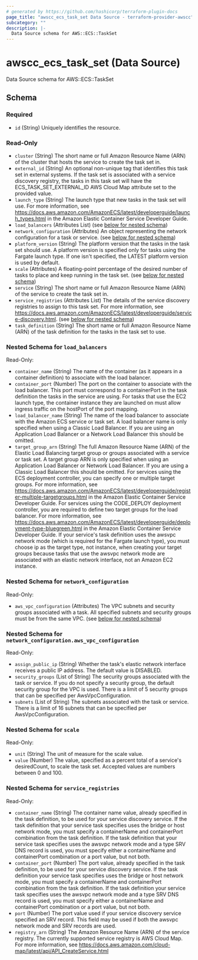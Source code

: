```yaml
---
# generated by https://github.com/hashicorp/terraform-plugin-docs
page_title: "awscc_ecs_task_set Data Source - terraform-provider-awscc"
subcategory: ""
description: |-
  Data Source schema for AWS::ECS::TaskSet
---
```


# awscc_ecs_task_set (Data Source)

Data Source schema for AWS::ECS::TaskSet



<!-- schema generated by tfplugindocs -->
## Schema

### Required

- `id` (String) Uniquely identifies the resource.

### Read-Only

- `cluster` (String) The short name or full Amazon Resource Name (ARN) of the cluster that hosts the service to create the task set in.
- `external_id` (String) An optional non-unique tag that identifies this task set in external systems. If the task set is associated with a service discovery registry, the tasks in this task set will have the ECS_TASK_SET_EXTERNAL_ID AWS Cloud Map attribute set to the provided value.
- `launch_type` (String) The launch type that new tasks in the task set will use. For more information, see https://docs.aws.amazon.com/AmazonECS/latest/developerguide/launch_types.html in the Amazon Elastic Container Service Developer Guide.
- `load_balancers` (Attributes List) (see [below for nested schema](#nestedatt--load_balancers))
- `network_configuration` (Attributes) An object representing the network configuration for a task or service. (see [below for nested schema](#nestedatt--network_configuration))
- `platform_version` (String) The platform version that the tasks in the task set should use. A platform version is specified only for tasks using the Fargate launch type. If one isn't specified, the LATEST platform version is used by default.
- `scale` (Attributes) A floating-point percentage of the desired number of tasks to place and keep running in the task set. (see [below for nested schema](#nestedatt--scale))
- `service` (String) The short name or full Amazon Resource Name (ARN) of the service to create the task set in.
- `service_registries` (Attributes List) The details of the service discovery registries to assign to this task set. For more information, see https://docs.aws.amazon.com/AmazonECS/latest/developerguide/service-discovery.html. (see [below for nested schema](#nestedatt--service_registries))
- `task_definition` (String) The short name or full Amazon Resource Name (ARN) of the task definition for the tasks in the task set to use.

<a id="nestedatt--load_balancers"></a>
### Nested Schema for `load_balancers`

Read-Only:

- `container_name` (String) The name of the container (as it appears in a container definition) to associate with the load balancer.
- `container_port` (Number) The port on the container to associate with the load balancer. This port must correspond to a containerPort in the task definition the tasks in the service are using. For tasks that use the EC2 launch type, the container instance they are launched on must allow ingress traffic on the hostPort of the port mapping.
- `load_balancer_name` (String) The name of the load balancer to associate with the Amazon ECS service or task set. A load balancer name is only specified when using a Classic Load Balancer. If you are using an Application Load Balancer or a Network Load Balancer this should be omitted.
- `target_group_arn` (String) The full Amazon Resource Name (ARN) of the Elastic Load Balancing target group or groups associated with a service or task set. A target group ARN is only specified when using an Application Load Balancer or Network Load Balancer. If you are using a Classic Load Balancer this should be omitted. For services using the ECS deployment controller, you can specify one or multiple target groups. For more information, see https://docs.aws.amazon.com/AmazonECS/latest/developerguide/register-multiple-targetgroups.html in the Amazon Elastic Container Service Developer Guide. For services using the CODE_DEPLOY deployment controller, you are required to define two target groups for the load balancer. For more information, see https://docs.aws.amazon.com/AmazonECS/latest/developerguide/deployment-type-bluegreen.html in the Amazon Elastic Container Service Developer Guide. If your service's task definition uses the awsvpc network mode (which is required for the Fargate launch type), you must choose ip as the target type, not instance, when creating your target groups because tasks that use the awsvpc network mode are associated with an elastic network interface, not an Amazon EC2 instance.


<a id="nestedatt--network_configuration"></a>
### Nested Schema for `network_configuration`

Read-Only:

- `aws_vpc_configuration` (Attributes) The VPC subnets and security groups associated with a task. All specified subnets and security groups must be from the same VPC. (see [below for nested schema](#nestedatt--network_configuration--aws_vpc_configuration))

<a id="nestedatt--network_configuration--aws_vpc_configuration"></a>
### Nested Schema for `network_configuration.aws_vpc_configuration`

Read-Only:

- `assign_public_ip` (String) Whether the task's elastic network interface receives a public IP address. The default value is DISABLED.
- `security_groups` (List of String) The security groups associated with the task or service. If you do not specify a security group, the default security group for the VPC is used. There is a limit of 5 security groups that can be specified per AwsVpcConfiguration.
- `subnets` (List of String) The subnets associated with the task or service. There is a limit of 16 subnets that can be specified per AwsVpcConfiguration.



<a id="nestedatt--scale"></a>
### Nested Schema for `scale`

Read-Only:

- `unit` (String) The unit of measure for the scale value.
- `value` (Number) The value, specified as a percent total of a service's desiredCount, to scale the task set. Accepted values are numbers between 0 and 100.


<a id="nestedatt--service_registries"></a>
### Nested Schema for `service_registries`

Read-Only:

- `container_name` (String) The container name value, already specified in the task definition, to be used for your service discovery service. If the task definition that your service task specifies uses the bridge or host network mode, you must specify a containerName and containerPort combination from the task definition. If the task definition that your service task specifies uses the awsvpc network mode and a type SRV DNS record is used, you must specify either a containerName and containerPort combination or a port value, but not both.
- `container_port` (Number) The port value, already specified in the task definition, to be used for your service discovery service. If the task definition your service task specifies uses the bridge or host network mode, you must specify a containerName and containerPort combination from the task definition. If the task definition your service task specifies uses the awsvpc network mode and a type SRV DNS record is used, you must specify either a containerName and containerPort combination or a port value, but not both.
- `port` (Number) The port value used if your service discovery service specified an SRV record. This field may be used if both the awsvpc network mode and SRV records are used.
- `registry_arn` (String) The Amazon Resource Name (ARN) of the service registry. The currently supported service registry is AWS Cloud Map. For more information, see https://docs.aws.amazon.com/cloud-map/latest/api/API_CreateService.html
